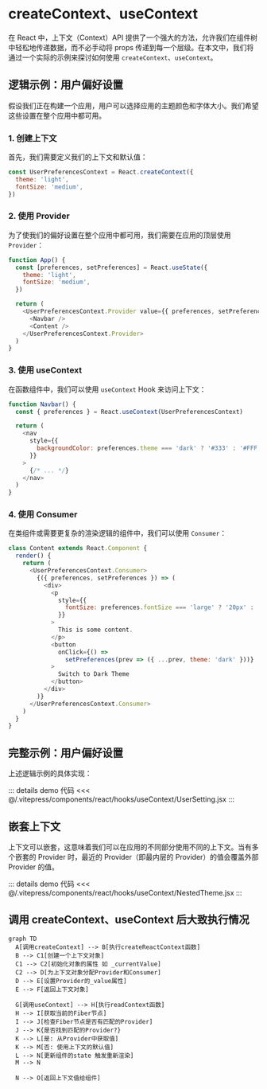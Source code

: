 # createContext、useContext

在 React 中，上下文（Context）API 提供了一个强大的方法，允许我们在组件树中轻松地传递数据，而不必手动将 props 传递到每一个层级。在本文中，我们将通过一个实际的示例来探讨如何使用 `createContext`、`useContext`。

## 逻辑示例：用户偏好设置

假设我们正在构建一个应用，用户可以选择应用的主题颜色和字体大小。我们希望这些设置在整个应用中都可用。

### 1. 创建上下文

首先，我们需要定义我们的上下文和默认值：

```javascript
const UserPreferencesContext = React.createContext({
  theme: 'light',
  fontSize: 'medium',
})
```

### 2. 使用 Provider

为了使我们的偏好设置在整个应用中都可用，我们需要在应用的顶层使用 `Provider`：

```javascript
function App() {
  const [preferences, setPreferences] = React.useState({
    theme: 'light',
    fontSize: 'medium',
  })

  return (
    <UserPreferencesContext.Provider value={{ preferences, setPreferences }}>
      <Navbar />
      <Content />
    </UserPreferencesContext.Provider>
  )
}
```

### 3. 使用 useContext

在函数组件中，我们可以使用 `useContext` Hook 来访问上下文：

```javascript
function Navbar() {
  const { preferences } = React.useContext(UserPreferencesContext)

  return (
    <nav
      style={{
        backgroundColor: preferences.theme === 'dark' ? '#333' : '#FFF',
      }}
    >
      {/* ... */}
    </nav>
  )
}
```

### 4. 使用 Consumer

在类组件或需要更复杂的渲染逻辑的组件中，我们可以使用 `Consumer`：

```javascript
class Content extends React.Component {
  render() {
    return (
      <UserPreferencesContext.Consumer>
        {({ preferences, setPreferences }) => (
          <div>
            <p
              style={{
                fontSize: preferences.fontSize === 'large' ? '20px' : '16px',
              }}
            >
              This is some content.
            </p>
            <button
              onClick={() =>
                setPreferences(prev => ({ ...prev, theme: 'dark' }))}
            >
              Switch to Dark Theme
            </button>
          </div>
        )}
      </UserPreferencesContext.Consumer>
    )
  }
}
```

## 完整示例：用户偏好设置

上述逻辑示例的具体实现：

<div ref="useContext1" />

::: details demo 代码
<<< @/.vitepress/components/react/hooks/useContext/UserSetting.jsx
:::

## 嵌套上下文

上下文可以嵌套，这意味着我们可以在应用的不同部分使用不同的上下文。当有多个嵌套的 Provider 时，最近的 Provider（即最内层的 Provider）的值会覆盖外部 Provider 的值。

<div ref="useContext2" />

::: details demo 代码
<<< @/.vitepress/components/react/hooks/useContext/NestedTheme.jsx
:::

## 调用 createContext、useContext 后大致执行情况

```mermaid
graph TD
  A[调用createContext] --> B[执行createReactContext函数]
  B --> C1[创建一个上下文对象]
  C1 --> C2[初始化对象的属性 如 _currentValue]
  C2 --> D[为上下文对象分配Provider和Consumer]
  D --> E[设置Provider的_value属性]
  E --> F[返回上下文对象]

  G[调用useContext] --> H[执行readContext函数]
  H --> I[获取当前的Fiber节点]
  I --> J[检查Fiber节点是否有匹配的Provider]
  J --> K{是否找到匹配的Provider?}
  K --> L[是: 从Provider中获取值]
  K --> M[否: 使用上下文的默认值]
  L --> N[更新组件的state 触发重新渲染]
  M --> N

  N --> O[返回上下文值给组件]
```

<script setup>
import { ref } from 'vue'
import renderReact from '#/components/react/renderReact'
import UserSetting from '#/components/react/hooks/useContext/UserSetting'
import NestedTheme from '#/components/react/hooks/useContext/NestedTheme'

const useContext1 = ref(null)
const useContext2 = ref(null)
renderReact(UserSetting, useContext1)
renderReact(NestedTheme, useContext2)
</script>
